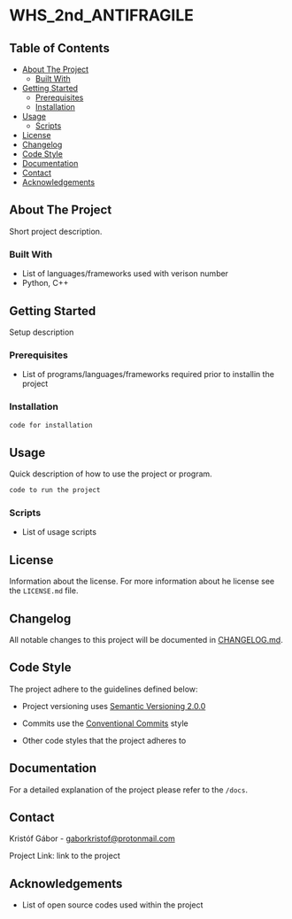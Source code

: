 # WHS_2nd_ANTIFRAGILE

## Table of Contents

- [About The Project](#about-the-project)
  - [Built With](#built-with)
- [Getting Started](#getting-started)
  - [Prerequisites](#prerequisites)
  - [Installation](#installation)
- [Usage](#usage)
  - [Scripts](#scripts)
- [License](#license)
- [Changelog](#changelog)
- [Code Style](#code-style)
- [Documentation](#documentation)
- [Contact](#contact)
- [Acknowledgements](#acknowledgements)

## About The Project

Short project description.

### Built With

- List of languages/frameworks used with verison number
- Python, C++

## Getting Started

Setup description

### Prerequisites

- List of programs/languages/frameworks required prior to installin the project

### Installation

```bash
code for installation
```

## Usage

Quick description of how to use the project or program.

```bash
code to run the project
```

### Scripts

- List of usage scripts

## License

Information about the license.
For more information about he license see the `LICENSE.md` file.

## Changelog

All notable changes to this project will be documented
in [CHANGELOG.md](https://gitlab.rackhost.hu/rackhost/wp-tudasbazis/-/blob/master/README.md).

## Code Style

The project adhere to the guidelines defined below:

- Project versioning uses [Semantic Versioning 2.0.0](https://semver.org/)
- Commits use the [Conventional Commits](https://www.conventionalcommits.org/en/v1.0.0/) style

- Other code styles that the project adheres to

## Documentation

For a detailed explanation of the project please refer to
the `/docs`.

## Contact

Kristóf Gábor - [gaborkristof@protonmail.com](gaborkristof@protonmail.com)

Project Link: link to the project

## Acknowledgements

- List of open source codes used within the project
